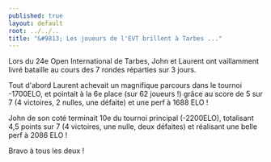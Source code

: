 ```yaml
---
published: true
layout: default
root: ../../..
title: "&#9813; Les joueurs de l'EVT brillent à Tarbes ..."
---
```

Lors du 24e Open International de Tarbes, John et Laurent ont vaillamment livré bataille au cours des 7 rondes réparties sur 3 jours.

Tout d'abord Laurent achevait un magnifique parcours dans le tournoi -1700ELO, et pointait à la 6e place (sur 62 joueurs !) grâce au score de 5 sur 7 (4 victoires, 2 nulles, une défaite) et une perf à 1688 ELO !

John de son coté terminait 10e du tournoi principal (-2200ELO), totalisant 4,5 points sur 7 (4 victoires, une nulle, deux défaites) et réalisant une belle perf à 2086 ELO !

Bravo à tous les deux !
